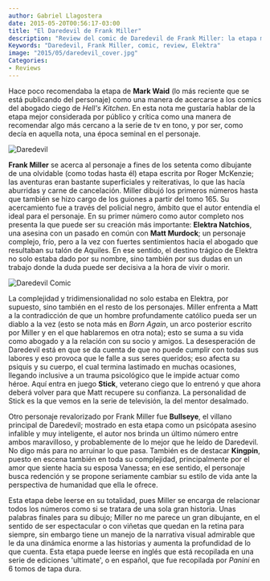 ```yaml
---
author: Gabriel Llagostera
date: 2015-05-20T00:56:17-03:00
title: "El Daredevil de Frank Miller"
description: "Review del comic de Daredevil de Frank Miller: la etapa mejor considerada por público y crítica, una época seminal en el personaje"
Keywords: "Daredevil, Frank Miller, comic, review, Elektra"
image: "2015/05/daredevil_cover.jpg"
Categories:
- Reviews
---
```


Hace poco recomendaba la etapa de **Mark Waid** (lo más reciente que se está publicando del personaje) como una manera de acercarse a los comics del abogado ciego de *Hell's Kitchen*. En esta nota me gustaría hablar de la etapa mejor considerada por público y crítica como una manera de recomendar algo más cercano a la serie de tv en tono, y por ser, como decía en aquella nota, una época seminal en el personaje.

![Daredevil](/img/2015/05/daredevil_body.jpg)

**Frank Miller** se acerca al personaje a fines de los setenta como dibujante de una olvidable (como todas hasta él) etapa escrita por  Roger McKenzie; las aventuras eran bastante superficiales y reiterativas, lo que las hacía aburridas y carne de cancelación. Miller dibujó los primeros números hasta que también se hizo cargo de los guiones a partir del tomo 165. Su acercamiento fue a través del policial negro, ámbito que el autor entendía el ideal para el personaje. En su primer número como autor completo nos presenta la que puede ser su creación más importante: **Elektra Natchios**, una asesina con un pasado en común con **Matt Murdock**; un personaje complejo, frío, pero a la vez con fuertes sentimientos hacia el abogado que resultaban su talón de Aquiles. En ese sentido, el destino trágico de Elektra no solo estaba dado por su nombre, sino también por sus dudas en un trabajo donde la duda puede ser decisiva a la hora de vivir o morir.

![Daredevil Comic](/img/2015/05/daredevilcomic_body.jpg)

La complejidad y tridimensionalidad no solo estaba en Elektra, por supuesto, sino también en el resto de los personajes. Miller enfrenta a Matt a la contradicción de que un hombre profundamente católico pueda ser un diablo a la vez (esto se nota más en *Born Again*, un arco posterior escrito por Miller y en el que hablaremos en otra nota); esto se suma a su vida como abogado y a la relación con su socio y amigos. La desesperación de Daredevil está en que se da cuenta de que no puede cumplir con todas sus labores y eso provoca que le falle a sus seres queridos; eso afecta su psiquis y su cuerpo, el cual termina lastimado en muchas ocasiones, llegando inclusive a un trauma psicológico que le impide actuar como héroe. Aquí entra en juego **Stick**, veterano ciego que lo entrenó y que ahora deberá volver para que Matt recupere su confianza. La personalidad de Stick es la que vemos en la serie de televisión, la del mentor desalmado.

Otro personaje revalorizado por Frank Miller fue **Bullseye**, el villano principal de Daredevil; mostrado en esta etapa como un psicópata asesino infalible y muy inteligente, el autor nos brinda un último número entre ambos maravilloso, y probablemente de lo mejor que he leído de Daredevil. No digo más para no arruinar lo que pasa. También es de destacar **Kingpin**, puesto en escena también en toda su complejidad, principalmente por el amor que siente hacia su esposa Vanessa; en ese sentido, el personaje busca redención y se propone seriamente cambiar su estilo de vida ante la perspectiva de humanidad que ella le ofrece.


Esta etapa debe leerse en su totalidad, pues Miller se encarga de relacionar todos los números como si se tratara de una sola gran historia. Unas palabras finales para su dibujo; Miller no me parece un gran dibujante, en el sentido de ser espectacular o con viñetas que quedan en la retina para siempre, sin embargo tiene un manejo de la narrativa visual admirable que le da una dinámica enorme a las historias y aumenta la profundidad de lo que cuenta.
Esta etapa puede leerse en inglés que está recopilada en una serie de ediciones 'ultimate', o en español, que fue recopilada por *Panini* en 6 tomos de tapa dura.

